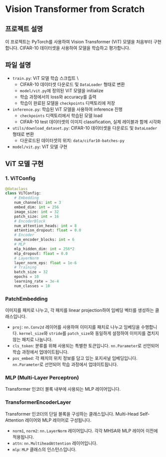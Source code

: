 # Vision Transformer from Scratch

## 프로젝트 설명

이 프로젝트는 PyTorch를 사용하여 Vision Transformer (ViT) 모델을 처음부터 구현합니다. CIFAR-10 데이터셋을 사용하여 모델을 학습하고 평가합니다.

## 파일 설명

*   `train.py`: ViT 모델 학습 스크립트 \
    - CIFAR-10 데이터셋 다운로드 및 `DataLoader` 형태로 변환
    - `model/vit.py`에 정의된 ViT 모델을 initialize
    - 학습 과정에서의 loss와 accuracy를 출력
    - 학습이 완료된 모델을 `checkpoints` 디렉토리에 저장
*   `inference.py`: 학습된 ViT 모델을 사용하여 inference 진행
    - `checkpoints` 디렉토리에서 학습된 모델 load
    - CIFAR-10 test 데이터셋의 이미지 classification, 실제 레이블과 함께 시각화
*   `utils/download_dataset.py`: CIFAR-10 데이터셋을 다운로드 및 `DataLoader` 형태로 변환
    - 다운로드된 데이터셋의 위치: `data/cifar10-batches-py`
*   `model/vit.py`: ViT 모델 구현

## ViT 모델 구현

### 1. ViTConfig

```python
@dataclass
class ViTConfig:
    # Embedding
    num_channels: int = 3
    embed_dim: int = 256
    image_size: int = 32
    patch_size: int = 16
    # EncoderBlock
    num_attention_heads: int = 8
    attention_dropout: float = 0.0
    # Encoder
    num_encoder_blocks: int = 6
    # MLP
    mlp_hidden_dim: int = 256*2
    mlp_dropout: float = 0.0
    # LayerNorm
    layer_norm_eps: float = 1e-6
    # Training
    batch_size = 32
    epochs = 10
    learning_rate = 3e-4
    num_classes = 10
```

### PatchEmbedding

이미지를 패치로 나누고, 각 패치를 linear projection하여 임베딩 벡터를 생성하는 클래스입니다.

*   `proj`: `nn.Conv2d` 레이어를 사용하여 이미지를 패치로 나누고 임베딩을 수행합니다. `kernel_size`와 `stride`를 `patch_size`와 동일하게 설정하여 이미지를 겹치지 않는 패치로 나눕니다.
*   `cls_token`: 분류를 위해 사용되는 특별한 토큰입니다. `nn.Parameter`로 선언되어 학습 과정에서 업데이트됩니다.
*   `pos_embed`: 각 패치의 위치 정보를 담고 있는 포지셔널 임베딩입니다. `nn.Parameter`로 선언되어 학습 과정에서 업데이트됩니다.


### MLP (Multi-Layer Perceptron)

Transformer 인코더 블록 내부에 사용되는 MLP 레이어입니다.

### TransformerEncoderLayer

Transformer 인코더의 단일 블록을 구성하는 클래스입니다. Multi-Head Self-Attention 레이어와 MLP 레이어로 구성됩니다.

*   `norm1`, `norm2`: `nn.LayerNorm` 레이어입니다. 각각 MHSA와 MLP 레이어 이전에 적용됩니다.
*   `attn`: `nn.MultiheadAttention` 레이어입니다.
*   `mlp`: `MLP` 클래스의 인스턴스입니다.

